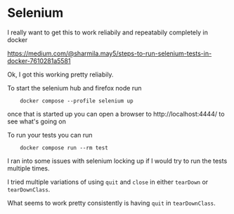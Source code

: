 # Selenium


I really want to get this to work reliabily and repeatabily completely in docker


https://medium.com/@sharmila.may5/steps-to-run-selenium-tests-in-docker-7610281a5581

Ok, I got this working pretty reliabily. 

To start the selenium hub and firefox node run

```
    docker compose --profile selenium up
```

once that is started up you can open a browser to http://localhost:4444/ to see what's going on

To run your tests you can run

```
    docker compose run --rm test
```

I ran into some issues with selenium locking up if I would try to run the tests multiple times.

I tried multiple variations of using `quit` and `close` in either `tearDown` or `tearDownClass`.

What seems to work pretty consistently is having `quit` in `tearDownClass`.